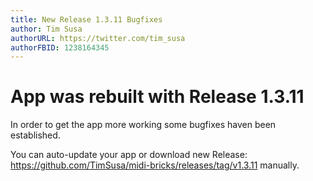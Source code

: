 ```yaml
---
title: New Release 1.3.11 Bugfixes
author: Tim Susa
authorURL: https://twitter.com/tim_susa
authorFBID: 1238164345
---
```


# App was rebuilt with Release 1.3.11

In order to get the app more working some bugfixes haven been established.

You can auto-update your app or download new Release: https://github.com/TimSusa/midi-bricks/releases/tag/v1.3.11 manually.

